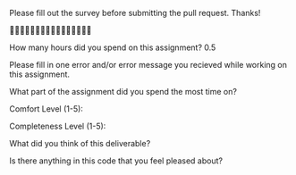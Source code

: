 Please fill out the survey before submitting the pull request. Thanks!

🚀🚀🚀🚀🚀🚀🚀🚀🚀🚀🚀🚀🚀🚀🚀🚀

How many hours did you spend on this assignment?
0.5

Please fill in one error and/or error message you recieved while working on this assignment.

What part of the assignment did you spend the most time on?

Comfort Level (1-5):

Completeness Level (1-5):

What did you think of this deliverable?

Is there anything in this code that you feel pleased about?
